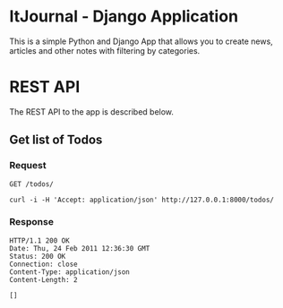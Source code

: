 # ItJournal - Django Application

This is a simple Python and Django App that allows you to create news, articles and other notes with filtering by categories.

# REST API

The REST API to the app is described below.

## Get list of Todos

### Request

`GET /todos/`

    curl -i -H 'Accept: application/json' http://127.0.0.1:8000/todos/

### Response

    HTTP/1.1 200 OK
    Date: Thu, 24 Feb 2011 12:36:30 GMT
    Status: 200 OK
    Connection: close
    Content-Type: application/json
    Content-Length: 2

    []
    
